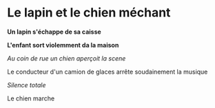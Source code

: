 
# Le lapin et le chien méchant

**Un lapin s'échappe de sa caisse**

__L'enfant sort violemment da la maison__

*Au coin de rue un chien aperçoit la scene*

Le conducteur d'un camion de glaces arrête soudainement la musique

*Silence totale*

Le chien marche




